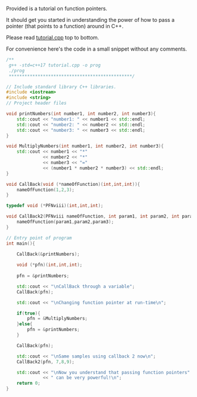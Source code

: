 Provided is a tutorial on function pointers.

It should get you started in understanding the power of how to pass a pointer (that points to a function) around in C++.

Please read [tutorial.cpp](./tutorial.cpp) top to bottom.

For convenience here's the code in a small snippet without any comments.

```cpp
/** 
 g++ -std=c++17 tutorial.cpp -o prog
 ./prog
 ***********************************************/

// Include standard library C++ libraries.
#include <iostream>
#include <string>
// Project header files

void printNumbers(int number1, int number2, int number3){
	std::cout << "number1: " << number1 << std::endl;
	std::cout << "number2: " << number2 << std::endl;
	std::cout << "number3: " << number3 << std::endl;
}

void MultiplyNumbers(int number1, int number2, int number3){
	std::cout << number1 << "*" 
			  << number2 << "*" 
			  << number3 << "=" 
			  << (number1 * number2 * number3) << std::endl;
}

void CallBack(void (*nameOfFunction)(int,int,int)){
	nameOfFunction(1,2,3);
}

typedef void (*PFNviii)(int,int,int);

void CallBack2(PFNviii nameOfFunction, int param1, int param2, int param3){
	nameOfFunction(param1,param2,param3);
}

// Entry point of program 
int main(){

	CallBack(&printNumbers);
                    
	void (*pfn)(int,int,int);
  
	pfn = &printNumbers;

	std::cout << "\nCallBack through a variable";
	CallBack(pfn);

	std::cout << "\nChanging function pointer at run-time\n";

	if(true){
		pfn = &MultiplyNumbers;
	}else{
		pfn = &printNumbers;
	}

	CallBack(pfn);

	std::cout << "\nSame samples using callback 2 now\n";
	CallBack2(pfn, 7,8,9);

	std::cout << "\nNow you understand that passing function pointers"
			  << " can be very powerful!\n";
	return 0;
}
```
